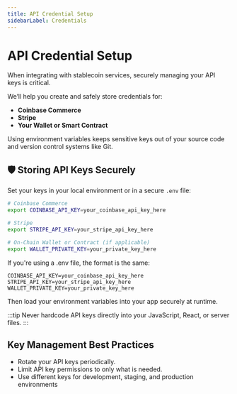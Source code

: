 ```yaml
---
title: API Credential Setup
sidebarLabel: Credentials
---
```


# API Credential Setup

When integrating with stablecoin services, securely managing your API keys is critical.

We’ll help you create and safely store credentials for:

- **Coinbase Commerce**
- **Stripe**
- **Your Wallet or Smart Contract**

Using environment variables keeps sensitive keys out of your source code and version control systems like Git.

## 🛡 Storing API Keys Securely

Set your keys in your local environment or in a secure `.env` file:

```bash
# Coinbase Commerce
export COINBASE_API_KEY=your_coinbase_api_key_here

# Stripe
export STRIPE_API_KEY=your_stripe_api_key_here

# On-Chain Wallet or Contract (if applicable)
export WALLET_PRIVATE_KEY=your_private_key_here
```
If you're using a .env file, the format is the same:
```
COINBASE_API_KEY=your_coinbase_api_key_here
STRIPE_API_KEY=your_stripe_api_key_here
WALLET_PRIVATE_KEY=your_private_key_here
```
Then load your environment variables into your app securely at runtime.

:::tip
Never hardcode API keys directly into your JavaScript, React, or server files.
:::

## Key Management Best Practices

- Rotate your API keys periodically.
- Limit API key permissions to only what is needed.
- Use different keys for development, staging, and production environments

```



